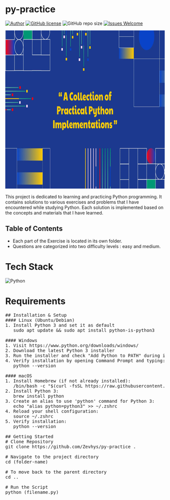 # py-practice

[![Author](http://img.shields.io/badge/author-@Zevhys-blue.svg)](https://www.linkedin.com/in/rakha-djauhari/) [![GitHub license](https://img.shields.io/github/license/Zevhys/py-practice)](https://github.com/Zevhys/py-practice/blob/main/LICENSE) ![GitHub repo size](https://img.shields.io/github/repo-size/Zevhys/py-practice) [![Issues Welcome](https://img.shields.io/badge/issues-welcome-brightgreen.svg)](https://github.com/Zevhys/py-practice/issues)

<div align="center">
  <img src="thumbnail.webp" height="500px">
</div>

This project is dedicated to learning and practicing Python programming. It contains solutions to various exercises and problems that I have encountered while studying Python. Each solution is implemented based on the concepts and materials that I have learned.

## Table of Contents
- Each part of the Exercise is located in its own folder. 
- Questions are categorized into two difficulty levels : easy and medium.

# Tech Stack
![Python](https://img.shields.io/badge/Python-3776AB?style=flat-square&logo=python&logoColor=FFD43B)

# Requirements

<pre>
## Installation & Setup
#### Linux (Ubuntu/Debian)
1. Install Python 3 and set it as default
   sudo apt update && sudo apt install python-is-python3

#### Windows
1. Visit https://www.python.org/downloads/windows/
2. Download the latest Python 3 installer
3. Run the installer and check "Add Python to PATH" during installation
4. Verify installation by opening Command Prompt and typing:
   python --version

#### macOS
1. Install Homebrew (if not already installed):
   /bin/bash -c "$(curl -fsSL https://raw.githubusercontent.com/Homebrew/install/HEAD/install.sh)"
2. Install Python 3:
   brew install python
3. Create an alias to use 'python' command for Python 3:
   echo "alias python=python3" >> ~/.zshrc
4. Reload your shell configuration:
   source ~/.zshrc
5. Verify installation:
   python --version

## Getting Started
# Clone Repository
git clone https://github.com/Zevhys/py-practice .

# Navigate to the project directory
cd (folder-name) 

# To move back to the parent directory
cd ..

# Run the Script
python (filename.py)
</pre>
